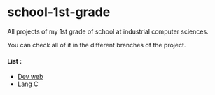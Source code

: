 # school-1st-grade
All projects of my 1st grade of school at industrial computer sciences.

You can check all of it in the different branches of the project.

#### List :
- [Dev web](https://github.com/Jejesar/school-1st-grade/tree/web-language)
- [Lang C](https://github.com/Jejesar/school-1st-grade/tree/c-language)
